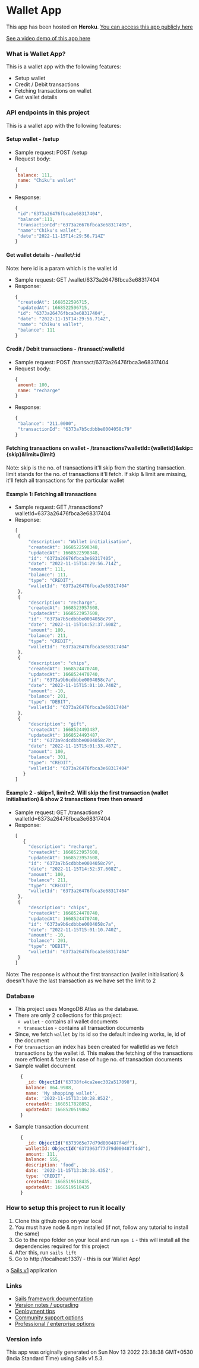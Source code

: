 # Wallet App

This app has been hosted on <b>Heroku</b>. [You can access this app publicly here](https://warm-forest-96436.herokuapp.com/) 

[See a video demo of this app here](https://www.loom.com/share/73a64749350d431b8f61da7b79a70aa7)

### What is Wallet App?
This is a wallet app with the following features:
- Setup wallet
- Credit / Debit transactions
- Fetching transactions on wallet
- Get wallet details

### API endpoints in this project
This is a wallet app with the following features:
#### Setup wallet - /setup
   - Sample request: POST /setup
   - Request body: 
     ```javascript 
     {
      balance: 111, 
      name: "Chiku's wallet"
     }
     ```
   - Response: 
     ```javascript
     {
      "id":"6373a26476fbca3e68317404",
      "balance":111,
      "transactionId":"6373a26676fbca3e68317405",
      "name":"Chiku's wallet",
      "date":"2022-11-15T14:29:56.714Z"
     }
     ```
#### Get wallet details - /wallet/:id
Note: here id is a param which is the wallet id
- Sample request: GET /wallet/6373a26476fbca3e68317404
- Response: 
     ```javascript
     {
      "createdAt": 1668522596715,
      "updatedAt": 1668522596715,
      "id": "6373a26476fbca3e68317404",
      "date": "2022-11-15T14:29:56.714Z",
      "name": "Chiku's wallet",
      "balance": 111
     }
     ```
#### Credit / Debit transactions - /transact/:walletId
- Sample request: POST /transact/6373a26476fbca3e68317404
- Request body: 
     ```javascript 
     {
      amount: 100, 
      name: "recharge"
     }
     ```
 - Response: 
     ```javascript
     {
      "balance": "211.0000",
      "transactionId": "6373a7b5cdbbbe0004058c79"
     }
     ```
#### Fetching transactions on wallet - /transactions?walletId={walletId}&skip={skip}&limit={limit}
Note: skip is the no. of transactions it'll skip from the starting transaction. limit stands for the no. of transactions it'll fetch. If skip & limit are missing, it'll fetch all transactions for the particular wallet
#### Example 1: Fetching all transactions
- Sample request: GET /transactions?walletId=6373a26476fbca3e68317404
- Response: 
     ```javascript
     [
      {
          "description": "Wallet initialisation",
          "createdAt": 1668522598348,
          "updatedAt": 1668522598348,
          "id": "6373a26676fbca3e68317405",
          "date": "2022-11-15T14:29:56.714Z",
          "amount": 111,
          "balance": 111,
          "type": "CREDIT",
          "walletId": "6373a26476fbca3e68317404"
      },
      {
          "description": "recharge",
          "createdAt": 1668523957608,
          "updatedAt": 1668523957608,
          "id": "6373a7b5cdbbbe0004058c79",
          "date": "2022-11-15T14:52:37.608Z",
          "amount": 100,
          "balance": 211,
          "type": "CREDIT",
          "walletId": "6373a26476fbca3e68317404"
      },
      {
          "description": "chips",
          "createdAt": 1668524470740,
          "updatedAt": 1668524470740,
          "id": "6373a9b6cdbbbe0004058c7a",
          "date": "2022-11-15T15:01:10.740Z",
          "amount": -10,
          "balance": 201,
          "type": "DEBIT",
          "walletId": "6373a26476fbca3e68317404"
      },
      {
          "description": "gift",
          "createdAt": 1668524493487,
          "updatedAt": 1668524493487,
          "id": "6373a9cdcdbbbe0004058c7b",
          "date": "2022-11-15T15:01:33.487Z",
          "amount": 100,
          "balance": 301,
          "type": "CREDIT",
          "walletId": "6373a26476fbca3e68317404"
        }
     ]
     ```
#### Example 2 - skip=1, limit=2. Will skip the first transaction (wallet initialisation) & show 2 transactions from then onward
- Sample request: GET /transactions?walletId=6373a26476fbca3e68317404
- Response:
     ```javascript
     [
        {
          "description": "recharge",
          "createdAt": 1668523957608,
          "updatedAt": 1668523957608,
          "id": "6373a7b5cdbbbe0004058c79",
          "date": "2022-11-15T14:52:37.608Z",
          "amount": 100,
          "balance": 211,
          "type": "CREDIT",
          "walletId": "6373a26476fbca3e68317404"
      },
      {
          "description": "chips",
          "createdAt": 1668524470740,
          "updatedAt": 1668524470740,
          "id": "6373a9b6cdbbbe0004058c7a",
          "date": "2022-11-15T15:01:10.740Z",
          "amount": -10,
          "balance": 201,
          "type": "DEBIT",
          "walletId": "6373a26476fbca3e68317404"
      }
     ]
     ```
Note: The response is without the first transaction (wallet initialisation) & doesn't have the last transaction as we have set the limit to 2

### Database
- This project uses MongoDB Atlas as the database.
- There are only 2 collections for this project:
  - `wallet` - contains all wallet documents
  - `transaction` - contains all transaction documents
- Since, we fetch `wallet` by its id so the default indexing works, ie, id of the document
- For `transaction` an index has been created for walletId as we fetch transactions by the wallet id. This makes the fetching of the transactions more efficient & faster in case of huge no. of transaction documents
- Sample wallet document
  ```javascript
    {
      _id: ObjectId("63738fc4ca2eec302a517098"),
      balance: 864.9988,
      name: 'My shopping wallet',
      date: '2022-11-15T13:10:28.852Z',
      createdAt: 1668517828852,
      updatedAt: 1668520519862
    }
  ```
- Sample transaction document
  ```javascript
    {
      _id: ObjectId("6373965e77d79d000487f4df"),
      walletId: ObjectId("6373963f77d79d000487f4dd"),
      amount: 111,
      balance: 555,
      description: 'food',
      date: '2022-11-15T13:38:38.435Z',
      type: 'CREDIT',
      createdAt: 1668519518435,
      updatedAt: 1668519518435
    }
  ```

### How to setup this project to run it locally
1. Clone this github repo on your local
2. You must have node & npm installed (if not, follow any tutorial to install the same)
3. Go to the repo folder on your local and run `npm i` - this will install all the dependencies required for this project
4. After this, run `sails lift`
5. Go to http://localhost:1337/ - this is our Wallet App!


a [Sails v1](https://sailsjs.com) application


### Links

+ [Sails framework documentation](https://sailsjs.com/get-started)
+ [Version notes / upgrading](https://sailsjs.com/documentation/upgrading)
+ [Deployment tips](https://sailsjs.com/documentation/concepts/deployment)
+ [Community support options](https://sailsjs.com/support)
+ [Professional / enterprise options](https://sailsjs.com/enterprise)


### Version info

This app was originally generated on Sun Nov 13 2022 23:38:38 GMT+0530 (India Standard Time) using Sails v1.5.3.

<!-- Internally, Sails used [`sails-generate@2.0.7`](https://github.com/balderdashy/sails-generate/tree/v2.0.7/lib/core-generators/new). -->



<!--
Note:  Generators are usually run using the globally-installed `sails` CLI (command-line interface).  This CLI version is _environment-specific_ rather than app-specific, thus over time, as a project's dependencies are upgraded or the project is worked on by different developers on different computers using different versions of Node.js, the Sails dependency in its package.json file may differ from the globally-installed Sails CLI release it was originally generated with.  (Be sure to always check out the relevant [upgrading guides](https://sailsjs.com/upgrading) before upgrading the version of Sails used by your app.  If you're stuck, [get help here](https://sailsjs.com/support).)
-->

